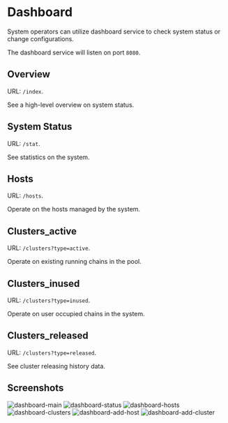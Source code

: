 # Dashboard

System operators can utilize dashboard service to check system status or change configurations.

The dashboard service will listen on port `8080`.

## Overview

URL: `/index`.

See a high-level overview on system status.

## System Status

URL: `/stat`.

See statistics on the system.

## Hosts

URL: `/hosts`.

Operate on the hosts managed by the system.

## Clusters_active

URL: `/clusters?type=active`.

Operate on existing running chains in the pool.

## Clusters_inused

URL: `/clusters?type=inused`.

Operate on user occupied chains in the system.

## Clusters_released

URL: `/clusters?type=released`.

See cluster releasing history data.

## Screenshots

![dashboard-main](imgs/dashboard_main.png)
![dashboard-status](imgs/dashboard_status.png)
![dashboard-hosts](imgs/dashboard_hosts.png)
![dashboard-clusters](imgs/dashboard_clusters.png)
![dashboard-add-host](imgs/dashboard_add_host.png)
![dashboard-add-cluster](imgs/dashboard_add_cluster.png)
